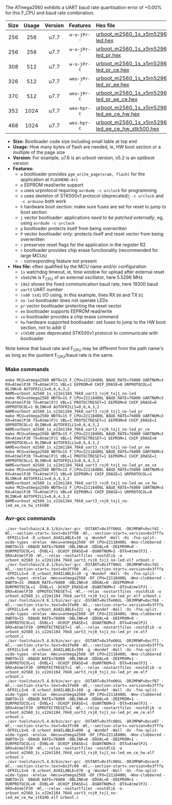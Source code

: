 The ATmega2560 exhibits a UART baud rate quantisation error of +0.00% for this F_CPU and baud rate combination.

|Size|Usage|Version|Features|Hex file|
|:-:|:-:|:-:|:-:|:--|
|256|256|u7.7|`w-u-jPr--`|[urboot_m2560_1s_x5m5296_19k2_uart3_rxj0_txj1_no-led.hex](https://raw.githubusercontent.com/stefanrueger/urboot.hex/main/boards/mega-r3/atmega2560/watchdog_1_s/external_oscillator/%2B5m529600_hz/%2B%2B19k2_baud/uart3_rxj0_txj1/no-led/urboot_m2560_1s_x5m5296_19k2_uart3_rxj0_txj1_no-led.hex)|
|256|256|u7.7|`w-u-jPr--`|[urboot_m2560_1s_x5m5296_19k2_uart3_rxj0_txj1_no-led_pr.hex](https://raw.githubusercontent.com/stefanrueger/urboot.hex/main/boards/mega-r3/atmega2560/watchdog_1_s/external_oscillator/%2B5m529600_hz/%2B%2B19k2_baud/uart3_rxj0_txj1/no-led/urboot_m2560_1s_x5m5296_19k2_uart3_rxj0_txj1_no-led_pr.hex)|
|308|512|u7.7|`w-u-jPr-c`|[urboot_m2560_1s_x5m5296_19k2_uart3_rxj0_txj1_no-led_pr_ce.hex](https://raw.githubusercontent.com/stefanrueger/urboot.hex/main/boards/mega-r3/atmega2560/watchdog_1_s/external_oscillator/%2B5m529600_hz/%2B%2B19k2_baud/uart3_rxj0_txj1/no-led/urboot_m2560_1s_x5m5296_19k2_uart3_rxj0_txj1_no-led_pr_ce.hex)|
|326|512|u7.7|`weu-jPr--`|[urboot_m2560_1s_x5m5296_19k2_uart3_rxj0_txj1_no-led_pr_ee.hex](https://raw.githubusercontent.com/stefanrueger/urboot.hex/main/boards/mega-r3/atmega2560/watchdog_1_s/external_oscillator/%2B5m529600_hz/%2B%2B19k2_baud/uart3_rxj0_txj1/no-led/urboot_m2560_1s_x5m5296_19k2_uart3_rxj0_txj1_no-led_pr_ee.hex)|
|370|512|u7.7|`weu-jPr-c`|[urboot_m2560_1s_x5m5296_19k2_uart3_rxj0_txj1_no-led_pr_ee_ce.hex](https://raw.githubusercontent.com/stefanrueger/urboot.hex/main/boards/mega-r3/atmega2560/watchdog_1_s/external_oscillator/%2B5m529600_hz/%2B%2B19k2_baud/uart3_rxj0_txj1/no-led/urboot_m2560_1s_x5m5296_19k2_uart3_rxj0_txj1_no-led_pr_ee_ce.hex)|
|352|1024|u7.7|`weu-hpr-c`|[urboot_m2560_1s_x5m5296_19k2_uart3_rxj0_txj1_no-led_ee_ce_hw.hex](https://raw.githubusercontent.com/stefanrueger/urboot.hex/main/boards/mega-r3/atmega2560/watchdog_1_s/external_oscillator/%2B5m529600_hz/%2B%2B19k2_baud/uart3_rxj0_txj1/no-led/urboot_m2560_1s_x5m5296_19k2_uart3_rxj0_txj1_no-led_ee_ce_hw.hex)|
|468|1024|u7.7|`wes-hpr-c`|[urboot_m2560_1s_x5m5296_19k2_uart3_rxj0_txj1_no-led_ee_ce_hw_stk500.hex](https://raw.githubusercontent.com/stefanrueger/urboot.hex/main/boards/mega-r3/atmega2560/watchdog_1_s/external_oscillator/%2B5m529600_hz/%2B%2B19k2_baud/uart3_rxj0_txj1/no-led/urboot_m2560_1s_x5m5296_19k2_uart3_rxj0_txj1_no-led_ee_ce_hw_stk500.hex)|

- **Size:** Bootloader code size including small table at top end
- **Usage:** How many bytes of flash are needed, ie, HW boot section or a multiple of the page size
- **Version:** For example, u7.6 is an urboot version, o5.2 is an optiboot version
- **Features:**
  + `w` bootloader provides `pgm_write_page(sram, flash)` for the application at `FLASHEND-4+1`
  + `e` EEPROM read/write support
  + `u` uses urprotocol requiring `avrdude -c urclock` for programming
  + `s` uses skeleton of STK500v1 protocol (deprecated); `-c urclock` and `-c arduino` both work
  + `h` hardware boot section: make sure fuses are set for reset to jump to boot section
  + `j` vector bootloader: applications *need to be patched externally*, eg, using `avrdude -c urclock`
  + `p` bootloader protects itself from being overwritten
  + `P` vector bootloader only: protects itself and reset vector from being overwritten
  + `r` preserves reset flags for the application in the register R2
  + `c` bootloader provides chip erase functionality (recommended for large MCUs)
  + `-` corresponding feature not present
- **Hex file:** often qualified by the MCU name and/or configuration
  + `1s` watchdog timeout, ie, time window for upload after external reset
  + `x5m5296` is F<sub>CPU</sub> of an external oscillator, here 5.5296 MHz
  + `19k2` shows the fixed communication baud rate, here 19200 baud
  + `uart3` UART number
  + `rxd0 txd1` I/O using, in this example, lines RX `D0` and TX `D1`
  + `no-led` bootloader does not operate LEDs
  + `pr` vector bootloader protecting the reset vector
  + `ee` bootloader supports EEPROM read/write
  + `ce` bootloader provides a chip erase command
  + `hw` hardware supported bootloader: set fuses to jump to the HW boot section, not to addr 0
  + `stk500` uses deprecated STK500v1 protocol to communicate with bootloader


Note below that baud rate and F<sub>CPU</sub> may be different from the path name's as long as the quotient F<sub>CPU</sub>/baud rate is the same.

### Make commands
```
make MCU=atmega2560 WDTO=1S F_CPU=22118400L BAUD_RATE=76800 UARTNUM=3 RX=AtmelPJ0 TX=AtmelPJ1 VBL=1 EEPROM=0 CHIP_ERASE=0 URPROTOCOL=1 BLINK=0 AUTOFRILLS=0,6,4,3,2 NAME=urboot_m2560_1s_x22m1184_76k8_uart3_rxj0_txj1_no-led
make MCU=atmega2560 WDTO=1S F_CPU=22118400L BAUD_RATE=76800 UARTNUM=3 RX=AtmelPJ0 TX=AtmelPJ1 VBL=1 PROTECTRESET=1 EEPROM=0 CHIP_ERASE=0 URPROTOCOL=1 BLINK=0 AUTOFRILLS=0,6,4,3,2 NAME=urboot_m2560_1s_x22m1184_76k8_uart3_rxj0_txj1_no-led_pr
make MCU=atmega2560 WDTO=1S F_CPU=22118400L BAUD_RATE=76800 UARTNUM=3 RX=AtmelPJ0 TX=AtmelPJ1 VBL=1 PROTECTRESET=1 EEPROM=0 CHIP_ERASE=1 URPROTOCOL=1 BLINK=0 AUTOFRILLS=0,6,4,3,2 NAME=urboot_m2560_1s_x22m1184_76k8_uart3_rxj0_txj1_no-led_pr_ce
make MCU=atmega2560 WDTO=1S F_CPU=22118400L BAUD_RATE=76800 UARTNUM=3 RX=AtmelPJ0 TX=AtmelPJ1 VBL=1 PROTECTRESET=1 EEPROM=1 CHIP_ERASE=0 URPROTOCOL=1 BLINK=0 AUTOFRILLS=0,6,4,3,2 NAME=urboot_m2560_1s_x22m1184_76k8_uart3_rxj0_txj1_no-led_pr_ee
make MCU=atmega2560 WDTO=1S F_CPU=22118400L BAUD_RATE=76800 UARTNUM=3 RX=AtmelPJ0 TX=AtmelPJ1 VBL=1 PROTECTRESET=1 EEPROM=1 CHIP_ERASE=1 URPROTOCOL=1 BLINK=0 AUTOFRILLS=0,6,4,3,2 NAME=urboot_m2560_1s_x22m1184_76k8_uart3_rxj0_txj1_no-led_pr_ee_ce
make MCU=atmega2560 WDTO=1S F_CPU=22118400L BAUD_RATE=76800 UARTNUM=3 RX=AtmelPJ0 TX=AtmelPJ1 VBL=0 EEPROM=1 CHIP_ERASE=1 URPROTOCOL=1 BLINK=0 AUTOFRILLS=0,6,4,3,2 NAME=urboot_m2560_1s_x22m1184_76k8_uart3_rxj0_txj1_no-led_ee_ce_hw
make MCU=atmega2560 WDTO=1S F_CPU=22118400L BAUD_RATE=76800 UARTNUM=3 RX=AtmelPJ0 TX=AtmelPJ1 VBL=0 EEPROM=1 CHIP_ERASE=1 URPROTOCOL=0 BLINK=0 AUTOFRILLS=0,6,4,3,2 NAME=urboot_m2560_1s_x22m1184_76k8_uart3_rxj0_txj1_no-led_ee_ce_hw_stk500
```

### Avr-gcc commands
```
./avr-toolchain/4.8.1/bin/avr-gcc -DSTART=0x3ff00UL -DRJMPWP=0xcfd2 -Wl,--section-start=.text=0x3ff00 -Wl,--section-start=.version=0x3fffa -DFRILLS=4 -D_urboot_AVAILABLE=28 -g -Wundef -Wall -Os -fno-split-wide-types -mrelax -mmcu=atmega2560 -DF_CPU=22118400L -Wno-clobbered -DWDTO=1S -DBAUD_RATE=76800 -DBLINK=0 -DDUAL=0 -DEEPROM=0 -DURPROTOCOL=1 -DVBL=1 -DCHIP_ERASE=0 -DUARTNUM=3 -DTX=AtmelPJ1 -DRX=AtmelPJ0 -Wl,--relax -nostartfiles -nostdlib -o urboot_m2560_1s_x22m1184_76k8_uart3_rxj0_txj1_no-led.elf urboot.c
./avr-toolchain/4.8.1/bin/avr-gcc -DSTART=0x3ff00UL -DRJMPWP=0xcfd2 -Wl,--section-start=.text=0x3ff00 -Wl,--section-start=.version=0x3fffa -DFRILLS=4 -D_urboot_AVAILABLE=10 -g -Wundef -Wall -Os -fno-split-wide-types -mrelax -mmcu=atmega2560 -DF_CPU=22118400L -Wno-clobbered -DWDTO=1S -DBAUD_RATE=76800 -DBLINK=0 -DDUAL=0 -DEEPROM=0 -DURPROTOCOL=1 -DVBL=1 -DCHIP_ERASE=0 -DUARTNUM=3 -DTX=AtmelPJ1 -DRX=AtmelPJ0 -DPROTECTRESET=1 -Wl,--relax -nostartfiles -nostdlib -o urboot_m2560_1s_x22m1184_76k8_uart3_rxj0_txj1_no-led_pr.elf urboot.c
./avr-toolchain/4.8.1/bin/avr-gcc -DSTART=0x3fe00UL -DRJMPWP=0xcf68 -Wl,--section-start=.text=0x3fe00 -Wl,--section-start=.version=0x3fffa -DFRILLS=6 -D_urboot_AVAILABLE=222 -g -Wundef -Wall -Os -fno-split-wide-types -mrelax -mmcu=atmega2560 -DF_CPU=22118400L -Wno-clobbered -DWDTO=1S -DBAUD_RATE=76800 -DBLINK=0 -DDUAL=0 -DEEPROM=0 -DURPROTOCOL=1 -DVBL=1 -DCHIP_ERASE=1 -DUARTNUM=3 -DTX=AtmelPJ1 -DRX=AtmelPJ0 -DPROTECTRESET=1 -Wl,--relax -nostartfiles -nostdlib -o urboot_m2560_1s_x22m1184_76k8_uart3_rxj0_txj1_no-led_pr_ce.elf urboot.c
./avr-toolchain/5.4.0/bin/avr-gcc -DSTART=0x3fe00UL -DRJMPWP=0xcf71 -Wl,--section-start=.text=0x3fe00 -Wl,--section-start=.version=0x3fffa -DFRILLS=6 -D_urboot_AVAILABLE=204 -g -Wundef -Wall -Os -fno-split-wide-types -mrelax -mmcu=atmega2560 -DF_CPU=22118400L -Wno-clobbered -DWDTO=1S -DBAUD_RATE=76800 -DBLINK=0 -DDUAL=0 -DEEPROM=1 -DURPROTOCOL=1 -DVBL=1 -DCHIP_ERASE=0 -DUARTNUM=3 -DTX=AtmelPJ1 -DRX=AtmelPJ0 -DPROTECTRESET=1 -Wl,--relax -nostartfiles -nostdlib -o urboot_m2560_1s_x22m1184_76k8_uart3_rxj0_txj1_no-led_pr_ee.elf urboot.c
./avr-toolchain/5.4.0/bin/avr-gcc -DSTART=0x3fe00UL -DRJMPWP=0xcf87 -Wl,--section-start=.text=0x3fe00 -Wl,--section-start=.version=0x3fffa -DFRILLS=6 -D_urboot_AVAILABLE=160 -g -Wundef -Wall -Os -fno-split-wide-types -mrelax -mmcu=atmega2560 -DF_CPU=22118400L -Wno-clobbered -DWDTO=1S -DBAUD_RATE=76800 -DBLINK=0 -DDUAL=0 -DEEPROM=1 -DURPROTOCOL=1 -DVBL=1 -DCHIP_ERASE=1 -DUARTNUM=3 -DTX=AtmelPJ1 -DRX=AtmelPJ0 -DPROTECTRESET=1 -Wl,--relax -nostartfiles -nostdlib -o urboot_m2560_1s_x22m1184_76k8_uart3_rxj0_txj1_no-led_pr_ee_ce.elf urboot.c
./avr-toolchain/5.4.0/bin/avr-gcc -DSTART=0x3fc00UL -DRJMPWP=0xce87 -Wl,--section-start=.text=0x3fc00 -Wl,--section-start=.version=0x3fffa -DFRILLS=6 -D_urboot_AVAILABLE=690 -g -Wundef -Wall -Os -fno-split-wide-types -mrelax -mmcu=atmega2560 -DF_CPU=22118400L -Wno-clobbered -DWDTO=1S -DBAUD_RATE=76800 -DBLINK=0 -DDUAL=0 -DEEPROM=1 -DURPROTOCOL=1 -DVBL=0 -DCHIP_ERASE=1 -DUARTNUM=3 -DTX=AtmelPJ1 -DRX=AtmelPJ0 -Wl,--relax -nostartfiles -nostdlib -o urboot_m2560_1s_x22m1184_76k8_uart3_rxj0_txj1_no-led_ee_ce_hw.elf urboot.c
./avr-toolchain/5.4.0/bin/avr-gcc -DSTART=0x3fc00UL -DRJMPWP=0xcec0 -Wl,--section-start=.text=0x3fc00 -Wl,--section-start=.version=0x3fffa -DFRILLS=6 -D_urboot_AVAILABLE=576 -g -Wundef -Wall -Os -fno-split-wide-types -mrelax -mmcu=atmega2560 -DF_CPU=22118400L -Wno-clobbered -DWDTO=1S -DBAUD_RATE=76800 -DBLINK=0 -DDUAL=0 -DEEPROM=1 -DURPROTOCOL=0 -DVBL=0 -DCHIP_ERASE=1 -DUARTNUM=3 -DTX=AtmelPJ1 -DRX=AtmelPJ0 -Wl,--relax -nostartfiles -nostdlib -o urboot_m2560_1s_x22m1184_76k8_uart3_rxj0_txj1_no-led_ee_ce_hw_stk500.elf urboot.c
```

